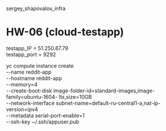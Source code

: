 sergey_shapovalov_infra

# HW-06 (cloud-testapp)
testapp_IP = 51.250.67.79 \
testapp_port = 9292

yc compute instance create \
--name reddit-app \
--hostname reddit-app \
--memory=4 \
--create-boot-disk image-folder-id=standard-images,image-family=ubuntu-1604-
lts,size=10GB \
--network-interface subnet-name=default-ru-central1-a,nat-ip-version=ipv4 \
--metadata serial-port-enable=1 \
--ssh-key ~/.ssh/appuser.pub
